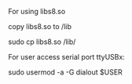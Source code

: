 For using libs8.so

copy libs8.so to /lib

sudo cp libs8.so /lib/

For user access serial port ttyUSBx:

sudo usermod -a -G dialout $USER
